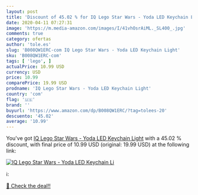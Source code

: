 ```yaml
---
layout: post
title: 'Discount of 45.02 % for IQ Lego Star Wars - Yoda LED Keychain Li'
date: 2020-04-11 07:27:31
image: 'https://m.media-amazon.com/images/I/41vhOsrAiML._SL400_.jpg'
comments: true
category: ofertas
author: 'tole.es'
slug: 'B008QW1ERC-com IQ Lego Star Wars - Yoda LED Keychain Light'
sku: 'B008QW1ERC-com'
tags: [ 'lego', ]
actualPrice: 10.99 USD
currency: USD
price: 10.99
comparePrice: 19.99 USD
prodname: 'IQ Lego Star Wars - Yoda LED Keychain Light'
country: 'com'
flag: '🇺🇸'
brand: ''
buyurl: 'https://www.amazon.com/dp/B008QW1ERC/?tag=tolees-20'
descuento: '45.02'
average: '10.99'
---
```


You've got [IQ Lego Star Wars - Yoda LED Keychain Light](https://www.amazon.com/dp/B008QW1ERC/?tag=tolees-20) with a  45.02 % discount, with final price of 10.99 USD (original: 19.99 USD) at the following link:

[![IQ Lego Star Wars - Yoda LED Keychain Li](https://m.media-amazon.com/images/I/41vhOsrAiML._SL400_.jpg)](https://www.amazon.com/dp/B008QW1ERC/?tag=tolees-20)

ℹ️:


[🛒 Check the deal!!](https://www.amazon.com/dp/B008QW1ERC/?tag=tolees-20)
